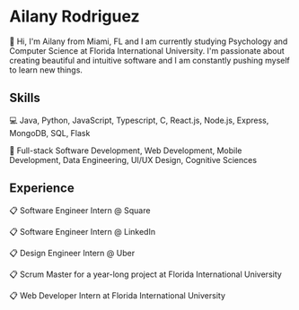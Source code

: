 # Ailany Rodriguez

👋 Hi, I'm Ailany from Miami, FL and I am currently studying Psychology and Computer Science at Florida International University. I'm passionate about creating beautiful and intuitive software and I am constantly pushing myself to learn new things. 


## Skills

💻 Java, Python, JavaScript, Typescript, C, React.js, Node.js, Express, MongoDB, SQL, Flask

🧠 Full-stack Software Development, Web Development, Mobile Development, Data Engineering, UI/UX Design, Cognitive Sciences


## Experience

📋 Software Engineer Intern @ Square 

📋 Software Engineer Intern @ LinkedIn 

📋 Design Engineer Intern @ Uber 

📋 Scrum Master for a year-long project at Florida International University

📋 Web Developer Intern at Florida International University



